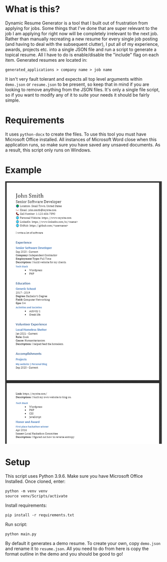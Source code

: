 # What is this?

Dynamic Resume Generator is a tool that I built out of frustration from applying for jobs. Some things that I've done that are super relevant to the job I am applying for right now will be completely irrelevant to the next job. Rather than manually recreating a new resume for every single job posting (and having to deal with the subsequent clutter), I put all of my experience, awards, projects etc. into a single JSON file and run a script to generate a topical resume. All I have to do is enable/disable the "include" flag on each item. Generated resumes are located in:

```
generated_applications > company name > job name
```

It isn't very fault tolerant and expects all top level arguments within `demo.json` or `resume.json` to be present, so keep that in mind if you are looking to remove anything from the JSON files. It's only a single file script, so if you want to modify any of it to suite your needs it should be fairly simple.

# Requirements

It uses `python-docx` to create the files. To use this tool you must have Microsoft Office installed. All instances of Microsoft Word close when this application runs, so make sure you have saved any unsaved documents. As a result, this script only runs on Windows.

# Example

![resume example](./media/resume_example.png)

# Setup

This script uses Python 3.9.6. Make sure you have Microsoft Office Installed. Once cloned, enter:

```
python -m venv venv
source venv/Scripts/activate
```

Install requirements:

```
pip install -r requirements.txt
```

Run script:

```
python main.py
```

By default it generates a demo resume. To create your own, copy `demo.json` and rename it to `resume.json`. All you need to do from here is copy the format outline in the demo and you should be good to go!
